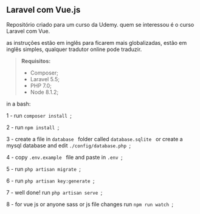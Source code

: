 Laravel com Vue.js
---------


Repositório criado para um curso da Udemy.
quem se interessou é o curso Laravel com Vue.

as instruções estão em inglês para ficarem mais globalizadas,
estão em inglês simples, qualquer tradutor online pode traduzir.

> **Requisitos:**
> - Composer;
> - Laravel 5.5;
> - PHP 7.0;
> - Node 8.1.2;


in a bash:

1 - run ```composer install ```;

2 - run ```npm install ```;

3 - create a file in ```database ``` folder called ```database.sqlite ```
or create a mysql database and edit ```./config/database.php ```;

4 - copy ```.env.example ``` file and paste in ```.env ```;

5 - run ```php artisan migrate ```;

6 - run ```php artisan key:generate ```;

7 - well done! run ```php artisan serve ```;

8 - for vue js or anyone sass or js file changes run ```npm run watch ```;
